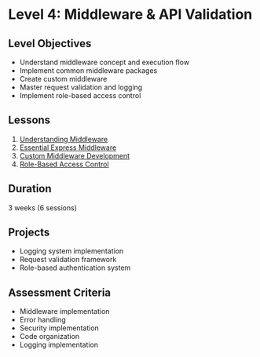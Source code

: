 # Level 4: Middleware & API Validation

## Level Objectives
- Understand middleware concept and execution flow
- Implement common middleware packages
- Create custom middleware
- Master request validation and logging
- Implement role-based access control

## Lessons
1. [Understanding Middleware](./lesson-1)
2. [Essential Express Middleware](./lesson-2)
3. [Custom Middleware Development](./lesson-3)
4. [Role-Based Access Control](./lesson-4)

## Duration
3 weeks (6 sessions)

## Projects
- Logging system implementation
- Request validation framework
- Role-based authentication system

## Assessment Criteria
- Middleware implementation
- Error handling
- Security implementation
- Code organization
- Logging implementation
